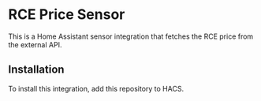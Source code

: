 # RCE Price Sensor

This is a Home Assistant sensor integration that fetches the RCE price from the external API.

## Installation

To install this integration, add this repository to HACS.
